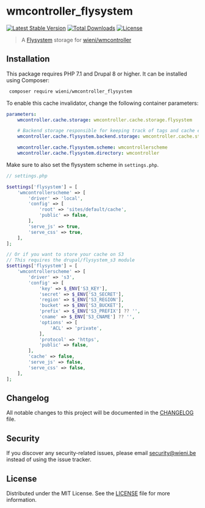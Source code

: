 wmcontroller_flysystem
======================

[![Latest Stable Version](https://poser.pugx.org/wieni/wmcontroller_flysystem/v/stable)](https://packagist.org/packages/wieni/wmcontroller_flysystem)
[![Total Downloads](https://poser.pugx.org/wieni/wmcontroller_flysystem/downloads)](https://packagist.org/packages/wieni/wmcontroller_flysystem)
[![License](https://poser.pugx.org/wieni/wmcontroller_flysystem/license)](https://packagist.org/packages/wieni/wmcontroller_flysystem)

> A [Flysystem](https://flysystem.thephpleague.com) storage for [wieni/wmcontroller](https://github.com/wieni/wmcontroller)

## Installation

This package requires PHP 7.1 and Drupal 8 or higher. It can be
installed using Composer:

```bash
 composer require wieni/wmcontroller_flysystem
```

To enable this cache invalidator, change the following container parameters:
```yaml
parameters:
    wmcontroller.cache.storage: wmcontroller.cache.storage.flysystem

    # Backend storage responsible for keeping track of tags and cache entries
    wmcontroller.cache.flysystem.backend.storage: wmcontroller.cache.storage.mysql

    wmcontroller.cache.flysystem.scheme: wmcontrollerscheme
    wmcontroller.cache.flysystem.directory: wmcontroller
```

Make sure to also set the flysystem scheme in `settings.php`.

```php
// settings.php

$settings['flysystem'] = [
    'wmcontrollerscheme' => [
        'driver' => 'local',
        'config' => [
            'root' => 'sites/default/cache',
            'public' => false,
        ],
        'serve_js' => true,
        'serve_css' => true,
    ],
];

// Or if you want to store your cache on S3
// This requires the drupal/flysystem_s3 module
$settings['flysystem'] = [
    'wmcontrollerscheme' => [
        'driver' => 's3',
        'config' => [
            'key' => $_ENV['S3_KEY'],
            'secret' => $_ENV['S3_SECRET'],
            'region' => $_ENV['S3_REGION'],
            'bucket' => $_ENV['S3_BUCKET'],
            'prefix' => $_ENV['S3_PREFIX'] ?? '',
            'cname' => $_ENV['S3_CNAME'] ?? '',
            'options' => [
                'ACL' => 'private',
            ],
            'protocol' => 'https',
            'public' => false,
        ],
        'cache' => false,
        'serve_js' => false,
        'serve_css' => false,
    ],
];
```

## Changelog
All notable changes to this project will be documented in the
[CHANGELOG](CHANGELOG.md) file.

## Security
If you discover any security-related issues, please email
[security@wieni.be](mailto:security@wieni.be) instead of using the issue
tracker.

## License
Distributed under the MIT License. See the [LICENSE](LICENSE) file
for more information.
